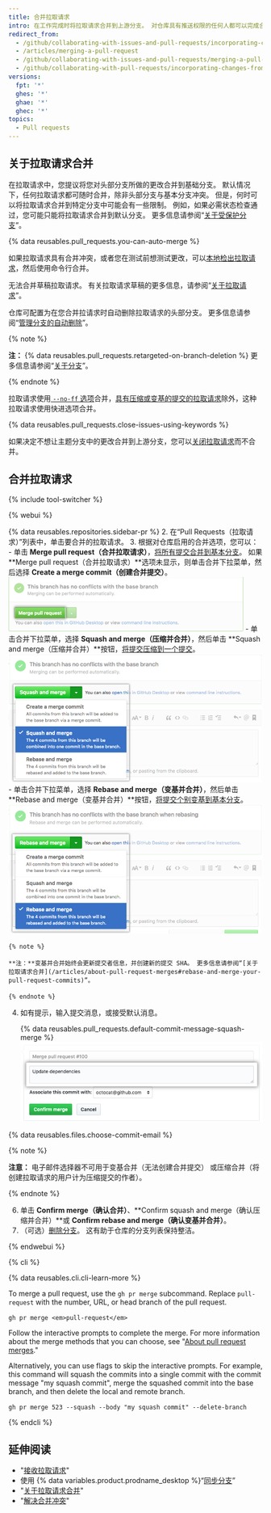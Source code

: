 ```yaml
---
title: 合并拉取请求
intro: 在工作完成时将拉取请求合并到上游分支。 对仓库具有推送权限的任何人都可以完成合并。
redirect_from:
  - /github/collaborating-with-issues-and-pull-requests/incorporating-changes-from-a-pull-request/merging-a-pull-request
  - /articles/merging-a-pull-request
  - /github/collaborating-with-issues-and-pull-requests/merging-a-pull-request
  - /github/collaborating-with-pull-requests/incorporating-changes-from-a-pull-request/merging-a-pull-request
versions:
  fpt: '*'
  ghes: '*'
  ghae: '*'
  ghec: '*'
topics:
  - Pull requests
---
```


## 关于拉取请求合并

在拉取请求中，您提议将您对头部分支所做的更改合并到基础分支。 默认情况下，任何拉取请求都可随时合并，除非头部分支与基本分支冲突。 但是，何时可以将拉取请求合并到特定分支中可能会有一些限制。 例如，如果必需状态检查通过，您可能只能将拉取请求合并到默认分支。 更多信息请参阅“[关于受保护分支](/github/administering-a-repository/about-protected-branches)”。

{% data reusables.pull_requests.you-can-auto-merge %}

如果拉取请求具有合并冲突，或者您在测试前想测试更改，可以[本地检出拉取请求](/github/collaborating-with-pull-requests/reviewing-changes-in-pull-requests/checking-out-pull-requests-locally)，然后使用命令行合并。

无法合并草稿拉取请求。 有关拉取请求草稿的更多信息，请参阅“[关于拉取请求](/articles/about-pull-requests#draft-pull-requests)”。

仓库可配置为在您合并拉请求时自动删除拉取请求的头部分支。 更多信息请参阅“[管理分支的自动删除](/github/administering-a-repository/managing-the-automatic-deletion-of-branches)”。

{% note %}

**注：** {% data reusables.pull_requests.retargeted-on-branch-deletion %}
更多信息请参阅“[关于分支](/github/collaborating-with-issues-and-pull-requests/about-branches#working-with-branches)”。

{% endnote %}

拉取请求使用[ `--no-ff` 选项](https://git-scm.com/docs/git-merge#_fast_forward_merge)合并，[具有压缩或变基的提交的拉取请求](/pull-requests/collaborating-with-pull-requests/incorporating-changes-from-a-pull-request/about-pull-request-merges)除外，这种拉取请求使用快进选项合并。

{% data reusables.pull_requests.close-issues-using-keywords %}

如果决定不想让主题分支中的更改合并到上游分支，您可以[关闭拉取请求](/pull-requests/collaborating-with-pull-requests/incorporating-changes-from-a-pull-request/closing-a-pull-request)而不合并。

## 合并拉取请求

{% include tool-switcher %}

{% webui %}

{% data reusables.repositories.sidebar-pr %}
2. 在“Pull Requests（拉取请求）”列表中，单击要合并的拉取请求。
3. 根据对仓库启用的合并选项，您可以：
    - 单击 **Merge pull request（合并拉取请求）**，[将所有提交合并到基本分支](/articles/about-pull-request-merges/)。 如果 **Merge pull request（合并拉取请求）**选项未显示，则单击合并下拉菜单，然后选择 **Create a merge commit（创建合并提交）**。 ![merge-pull-request-button](/assets/images/help/pull_requests/pullrequest-mergebutton.png)
    - 单击合并下拉菜单，选择 **Squash and merge（压缩并合并）**，然后单击 **Squash and merge（压缩并合并）**按钮，[将提交压缩到一个提交](/articles/about-pull-request-merges/#squash-and-merge-your-pull-request-commits)。 ![click-squash-and-merge-button](/assets/images/help/pull_requests/select-squash-and-merge-from-drop-down-menu.png)
    - 单击合并下拉菜单，选择 **Rebase and merge（变基并合并）**，然后单击 **Rebase and merge（变基并合并）**按钮，[将提交个别变基到基本分支](/articles/about-pull-request-merges/#rebase-and-merge-your-pull-request-commits)。 ![select-rebase-and-merge-from-drop-down-menu](/assets/images/help/pull_requests/select-rebase-and-merge-from-drop-down-menu.png)

    {% note %}

    **注：**变基并合并始终会更新提交者信息，并创建新的提交 SHA。 更多信息请参阅“[关于拉取请求合并](/articles/about-pull-request-merges#rebase-and-merge-your-pull-request-commits)”。

    {% endnote %}
4. 如有提示，输入提交消息，或接受默认消息。

   {% data reusables.pull_requests.default-commit-message-squash-merge %}
   ![提交消息字段](/assets/images/help/pull_requests/merge_box/pullrequest-commitmessage.png)

{% data reusables.files.choose-commit-email %}

   {% note %}

   **注意：** 电子邮件选择器不可用于变基合并（无法创建合并提交） 或压缩合并（将创建拉取请求的用户计为压缩提交的作者）。

   {% endnote %}

6. 单击 **Confirm merge（确认合并）**、**Confirm squash and merge（确认压缩并合并）**或 **Confirm rebase and merge（确认变基并合并）**。
6. （可选）[删除分支](/articles/deleting-unused-branches)。 这有助于仓库的分支列表保持整洁。

{% endwebui %}

{% cli %}

{% data reusables.cli.cli-learn-more %}

To merge a pull request, use the `gh pr merge` subcommand. Replace `pull-request` with the number, URL, or head branch of the pull request.

```shell
gh pr merge <em>pull-request</em>
```

Follow the interactive prompts to complete the merge. For more information about the merge methods that you can choose, see "[About pull request merges](/github/collaborating-with-pull-requests/incorporating-changes-from-a-pull-request/about-pull-request-merges)."

Alternatively, you can use flags to skip the interactive prompts. For example, this command will squash the commits into a single commit with the commit message "my squash commit", merge the squashed commit into the base branch, and then delete the local and remote branch.

```shell
gh pr merge 523 --squash --body "my squash commit" --delete-branch
```

{% endcli %}

## 延伸阅读

- "[接收拉取请求](/articles/reverting-a-pull-request)"
- 使用 {% data variables.product.prodname_desktop %}“[同步分支](/desktop/guides/contributing-to-projects/syncing-your-branch/)”
- "[关于拉取请求合并](/pull-requests/collaborating-with-pull-requests/incorporating-changes-from-a-pull-request/about-pull-request-merges)"
- "[解决合并冲突](/github/collaborating-with-pull-requests/addressing-merge-conflicts)"
